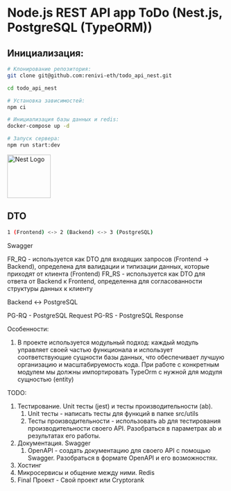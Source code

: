 # Node.js REST API app ToDo (Nest.js, PostgreSQL (TypeORM))

## Инициализация:

```bash
# Клонирование репозитория:
git clone git@github.com:renivi-eth/todo_api_nest.git

cd todo_api_nest

# Установка зависимостей:
npm ci

# Инициализация базы данных и redis:
docker-compose up -d

# Запуск сервера:
npm run start:dev
```

<img src="https://nestjs.com/img/logo-small.svg" alt="Nest Logo" width="100" height="100">

## DTO

```bash
1 (Frontend) <-> 2 (Backend) <-> 3 (PostgreSQL)
```

Swagger

FR_RQ - используется как DTO для входящих запросов (Frontend -> Backend), определена для валидации и типизации данных, которые приходят от клиента (Frontend)
FR_RS - используется как DTO для ответа от Backend к Frontend, определенна для согласованности структуры данных к клиенту

Backend <-> PostgreSQL

PG-RQ - PostgreSQL Request
PG-RS - PostgreSQL Response

Особенности:

1. В проекте используется модульный подход: каждый модуль управляет своей частью функционала и использует соответствующие сущности базы данных, что обеспечивает лучшую организацию и масштабируемость кода. При работе с конкретным модулем мы должны импортировать TypeOrm с нужной для модуля сущностью (entity)

TODO:

1. Тестирование. Unit тесты (jest) и тесты производительности (ab).
   1. Unit тесты - написать тесты для функций в папке src/utils
   1. Тесты производительности - использовать ab для тестирования производительности своего API. Разобраться в параметрах ab и результатах его работы.
1. Документация. Swagger
   1. OpenAPI - создать документацию для своего API с помощью Swagger. Разобраться в формате OpenAPI и его возможностях.
1. Хостинг
1. Микросервисы и общение между ними. Redis
1. Final Проект - Свой проект или Cryptorank
